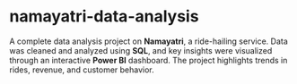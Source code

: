 # namayatri-data-analysis
 A complete data analysis project on **Namayatri**, a ride-hailing service. Data was cleaned and analyzed using **SQL**, and key insights were visualized through an interactive **Power BI** dashboard. The project highlights trends in rides, revenue, and customer behavior. 
